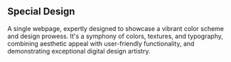 ## Special Design

A single webpage, expertly designed to showcase a vibrant color scheme and design prowess. It's a symphony of colors, textures, and typography, combining aesthetic appeal with user-friendly functionality, and demonstrating exceptional digital design artistry.

